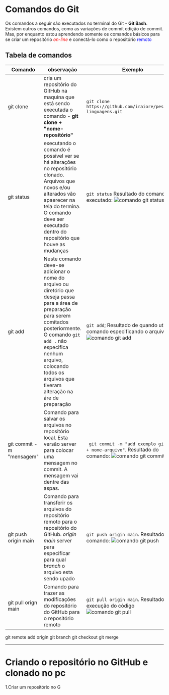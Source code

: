 # Comandos do Git

Os comandos a seguir são executados no terminal do Git - **Git Bash**. Existem outros comandos, como as variações de commit edição de commit. Mas, por enquanto estou aprendendo somente os comandos básicos para se criar um repositório <span style="color:red">_on-line_</span> e conectá-lo como o repositório <span style="color:blue">remoto</span>


## Tabela de comandos
Comando | observação | Exemplo
---|---|---
git clone| cria um repositório do GitHub na maquina que está sendo executada o comando - **git clone + "nome-repositório"**|`git clone https://github.com/iraiore/pesquisa-linguagens.git`
git status | executando o comando é possível ver se há alterações no repositório clonado. Arquivos que novos e/ou alterados vão apaerecer na tela do termina. O comando deve ser executado dentro do repositório que houve as mudanças| `git status` Resultado do comando executado: ![comando git  status](images/exemplo-cmd-gitstatus.jpeg)
git add| Neste comando deve-se adicionar o nome do arquivo ou diretório que deseja passa para a área de preparação para serem comitados posteriormente. O comando `git add .` não especifica nenhum arquivo, colocando todos os arquivos que tiveram alteração na áre de preparação|`git add`; Resultado de quando utiliza o comando especificando o arquivo:![comando git add](images/exemplo-cmd-git-add.jpg)
git commit -m "mensagem"| Comando para salvar os arquivos no repositório local. Esta versão server para colocar uma mensagem no commit. A mensagem vai dentre das aspas.|` git commit -m "add exemplo git add + nome-arquivo"`. Resultado do comando: ![comando git commit](images/exemplo-cmd-gitcommit.jpg)
git push origin main| Comando para transferir os arquivos do repositório remoto para o repositório do GitHub. _origin main_ server para especificar para qual _branch_ o arquivo esta sendo upado|`git push origin main`. Resultado do comando: ![comando git push](images/exemplo-cmd-gitpush.jpeg)
git pull orign main|Comando para trazer as modificações do repositório do GitHub para o repositório remoto| `git pull origin main`. Resultado da execução do código ![comando git pull](images/exemplo-cmd-gitpull.png)
git remote add origin
git branch
git checkout
git merge
***   
# Criando o repositório no GitHub e clonado no pc
1.Criar um repositório no G   